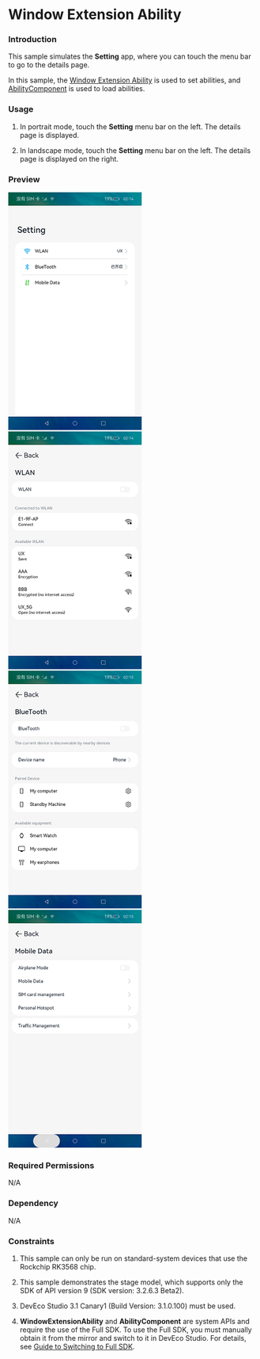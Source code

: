 # Window Extension Ability

### Introduction

This sample simulates the **Setting** app, where you can touch the menu bar to go to the details page.

In this sample, the [Window Extension Ability](https://gitee.com/openharmony/docs/blob/master/en/application-dev/reference/apis/js-apis-application-WindowExtensionAbility.md) is used to set abilities, and [AbilityComponent](https://gitee.com/openharmony/docs/blob/master/en/application-dev/reference/arkui-ts/ts-container-ability-component.md) is used to load abilities.

### Usage

1. In portrait mode, touch the **Setting** menu bar on the left. The details page is displayed.

2. In landscape mode, touch the **Setting** menu bar on the left. The details page is displayed on the right.

### Preview

![](screenshots/device/en/index.png) ![](screenshots/device/en/wlan.png)
![](screenshots/device/en/bluetooth.png) ![](screenshots/device/en/mobileData.png)

### Required Permissions

N/A

### Dependency

N/A

### Constraints

1. This sample can only be run on standard-system devices that use the Rockchip RK3568 chip.

2. This sample demonstrates the stage model, which supports only the SDK of API version 9 (SDK version: 3.2.6.3 Beta2).

3. DevEco Studio 3.1 Canary1 (Build Version: 3.1.0.100) must be used.

4. **WindowExtensionAbility** and **AbilityComponent** are system APIs and require the use of the Full SDK. To use the Full SDK, you must manually obtain it from the mirror and switch to it in DevEco Studio. For details, see [Guide to Switching to Full SDK](https://gitee.com/openharmony/docs/blob/master/en/application-dev/quick-start/full-sdk-switch-guide.md).
